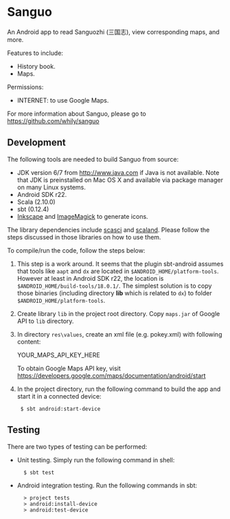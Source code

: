 Sanguo
======

An Android app to read Sanguozhi (三国志), view corresponding maps, and more.

Features to include:

* History book.
* Maps.

Permissions:
* INTERNET: to use Google Maps.

For more information about Sanguo, please go to
  <https://github.com/whily/sanguo>

Development
-----------

The following tools are needed to build Sanguo from source:

* JDK version 6/7 from <http://www.java.com> if Java is not available. 
  Note that JDK is preinstalled on Mac OS X and available via package manager
  on many Linux systems. 
* Android SDK r22.
* Scala (2.10.0)
* sbt (0.12.4)
* [Inkscape](http://inkscape.org) and [ImageMagick](http://www.imagemagick.org)
  to generate icons.

The library dependencies include
[scasci](https://github.com/whily/scasci) and
[scaland](https://github.com/whily/scaland). Please follow the steps
discussed in those libraries on how to use them.

To compile/run the code, follow the steps below:

1. This step is a work around. It seems that the plugin sbt-android
   assumes that tools like `aapt` and `dx` are located in
   `$ANDROID_HOME/platform-tools`. However at least in Android SDK
   r22, the location is `$ANDROID_HOME/build-tools/18.0.1/`. The
   simplest solution is to copy those binaries (including directory
   **lib** which is related to `dx`) to folder
   `$ANDROID_HOME/platform-tools`.
   
2. Create library `lib` in the project root directory. Copy `maps.jar`
   of Google API to `lib` directory.
   
3. In directory `res\values`, create an xml file (e.g. pokey.xml)
   with following content: 
   
    <?xml version="1.0" encoding="utf-8"?>
    <resources>
      <string name="map_api_key">YOUR_MAPS_API_KEY_HERE</string>
    </resources>
   
   To obtain Google Maps API key, visit
   https://developers.google.com/maps/documentation/android/start
   
4. In the project directory, run the following command to build the
   app and start it in a connected device:

        $ sbt android:start-device
        
Testing
-------

There are two types of testing can be performed:

* Unit testing. Simply run the following command in shell:
    
        $ sbt test
        
* Android integration testing. Run the following commands in sbt:

        > project tests
        > android:install-device
        > android:test-device  

